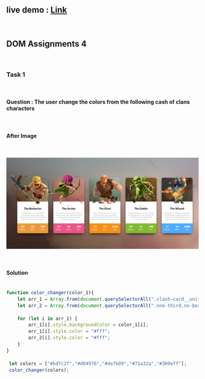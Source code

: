
## live demo : [Link](https://aayushdkl.github.io/dom_project/)

<br>

## DOM Assignments 4

<br>

### Task 1

<br>

#### Question : The user change the colors from the following cash of clans characters

<br>

#### After Image

<br>

![image](./Output/DOM%20P1%20SS.png)

<br>

#### Solution

```Javascript

function color_changer(color_1){
    let arr_1 = Array.from(document.querySelectorAll(".clash-card__unit-stats"));
    let arr_2 = Array.from(document.querySelectorAll(".one-third.no-border"));

    for (let i in arr_1) {
        arr_1[i].style.backgroundColor = color_1[i];
        arr_1[i].style.color = "#fff";
        arr_2[i].style.color = "#fff";
    }
}

 let colors = ["#bd7c2f","#d04976","#de7b09","#71a32a","#309eff"];
 color_changer(colors);



```

